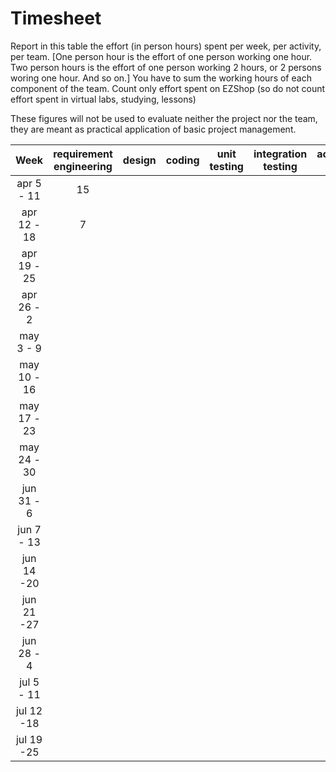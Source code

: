 # Timesheet

Report in this table the effort (in person hours) spent per week, per activity, per team. 
[One person hour is the effort of one person working one hour.
Two person hours is the effort of one person working 2 hours, or 2 persons woring one hour. And so on.]
You have to sum the working hours of each component of the team.
Count only effort spent on EZShop (so do not count effort spent in virtual labs, studying, lessons)

These figures will not be used to evaluate neither the project nor the team, they are meant as practical application of basic project management.

|    Week     | requirement engineering | design | coding | unit testing | integration testing | acceptance testing | management | git maven |
| :---------: | :---------------------: | :----: | :----: | :----------: | :-----------------: | :----------------: | :--------: | :-------: |
| apr 5 - 11  |           15            |        |        |              |                     |                    |            |           |
| apr 12 - 18 |            7            |        |        |              |                     |                    |            |           |
| apr 19 - 25 |                         |        |        |              |                     |                    |            |           |
| apr 26 - 2  |                         |        |        |              |                     |                    |            |           |
|  may 3 - 9  |                         |        |        |              |                     |                    |            |           |
| may 10 - 16 |                         |        |        |              |                     |                    |            |           |
| may 17 - 23 |                         |        |        |              |                     |                    |            |           |
| may 24 - 30 |                         |        |        |              |                     |                    |            |           |
| jun 31 - 6  |                         |        |        |              |                     |                    |            |           |
| jun 7 - 13  |                         |        |        |              |                     |                    |            |           |
| jun 14 -20  |                         |        |        |              |                     |                    |            |           |
| jun 21 -27  |                         |        |        |              |                     |                    |            |           |
| jun 28 - 4  |                         |        |        |              |                     |                    |            |           |
| jul 5 - 11  |                         |        |        |              |                     |                    |            |           |
| jul 12 -18  |                         |        |        |              |                     |                    |            |           |
| jul 19 -25  |                         |        |        |              |                     |                    |            |           |

